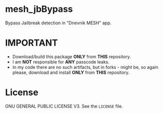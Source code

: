 # mesh_jbBypass
Bypass Jailbreak detection in "Dnevnik MESH" app.
# **IMPORTANT**
- Download/build this package **ONLY** from **THIS** repository.
- I am **NOT** responsible for **ANY** passcode leaks. 
- In my code there are no such artifacts, but in forks - might be, so again please, download and install **ONLY** from **THIS** repository.
# License
GNU GENERAL PUBLIC LICENSE V3. See the ```LICENSE``` file.
